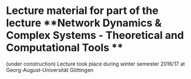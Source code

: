 # Lecture material for part of the lecture **Network Dynamics & Complex Systems - Theoretical and Computational Tools **
(under construction)
Lecture took place during winter semester 2016/17 at Georg-August-Universität Göttingen


